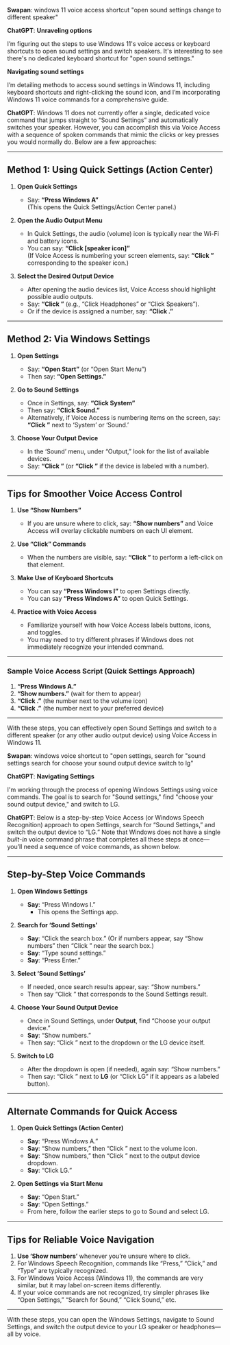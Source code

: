 **Swapan**: windows 11 voice access shortcut "open sound settings change to different speaker"

**ChatGPT**: **Unraveling options**

I’m figuring out the steps to use Windows 11's voice access or keyboard shortcuts to open sound settings and switch speakers. It's interesting to see there's no dedicated keyboard shortcut for "open sound settings."

**Navigating sound settings**

I’m detailing methods to access sound settings in Windows 11, including keyboard shortcuts and right-clicking the sound icon, and I’m incorporating Windows 11 voice commands for a comprehensive guide.

**ChatGPT**: Windows 11 does not currently offer a single, dedicated voice command that jumps straight to “Sound Settings” and automatically switches your speaker. However, you can accomplish this via Voice Access with a sequence of spoken commands that mimic the clicks or key presses you would normally do. Below are a few approaches:

---

## Method 1: Using Quick Settings (Action Center)

1. **Open Quick Settings**  
   - Say: **“Press Windows A”**  
     (This opens the Quick Settings/Action Center panel.)

2. **Open the Audio Output Menu**  
   - In Quick Settings, the audio (volume) icon is typically near the Wi-Fi and battery icons.  
   - You can say: **“Click [speaker icon]”**  
     (If Voice Access is numbering your screen elements, say: **“Click <number>”** corresponding to the speaker icon.)

3. **Select the Desired Output Device**  
   - After opening the audio devices list, Voice Access should highlight possible audio outputs.  
   - Say: **“Click <device name>”** (e.g., “Click Headphones” or “Click Speakers”).  
   - Or if the device is assigned a number, say: **“Click <number>.”**

---

## Method 2: Via Windows Settings

1. **Open Settings**  
   - Say: **“Open Start”** (or “Open Start Menu”)  
   - Then say: **“Open Settings.”**  

2. **Go to Sound Settings**  
   - Once in Settings, say: **“Click System”**  
   - Then say: **“Click Sound.”**  
   - Alternatively, if Voice Access is numbering items on the screen, say: **“Click <number>”** next to ‘System’ or ‘Sound.’

3. **Choose Your Output Device**  
   - In the ‘Sound’ menu, under “Output,” look for the list of available devices.  
   - Say: **“Click <device name>”** (or **“Click <number>”** if the device is labeled with a number).  

---

## Tips for Smoother Voice Access Control

1. **Use “Show Numbers”**  
   - If you are unsure where to click, say: **“Show numbers”** and Voice Access will overlay clickable numbers on each UI element.

2. **Use “Click” Commands**  
   - When the numbers are visible, say: **“Click <number>”** to perform a left-click on that element.

3. **Make Use of Keyboard Shortcuts**  
   - You can say **“Press Windows I”** to open Settings directly.  
   - You can say **“Press Windows A”** to open Quick Settings.  

4. **Practice with Voice Access**  
   - Familiarize yourself with how Voice Access labels buttons, icons, and toggles.  
   - You may need to try different phrases if Windows does not immediately recognize your intended command.

---

### Sample Voice Access Script (Quick Settings Approach)

1. **“Press Windows A.”**  
2. **“Show numbers.”** (wait for them to appear)  
3. **“Click <number>.”** (the number next to the volume icon)  
4. **“Click <number>.”** (the number next to your preferred device)

---

With these steps, you can effectively open Sound Settings and switch to a different speaker (or any other audio output device) using Voice Access in Windows 11.

**Swapan**: windows voice shortcut to "open settings, search for "sound settings search for choose your sound output device switch to lg"

**ChatGPT**: **Navigating Settings**

I'm working through the process of opening Windows Settings using voice commands. The goal is to search for "Sound settings," find "choose your sound output device," and switch to LG.

**ChatGPT**: Below is a step-by-step Voice Access (or Windows Speech Recognition) approach to open Settings, search for “Sound Settings,” and switch the output device to “LG.” Note that Windows does not have a single *built-in* voice command phrase that completes all these steps at once—you’ll need a sequence of voice commands, as shown below.

---

## Step-by-Step Voice Commands

1. **Open Windows Settings**  
   - **Say**: “Press Windows I.”  
     - This opens the Settings app.

2. **Search for ‘Sound Settings’**  
   - **Say**: “Click the search box.” (Or if numbers appear, say “Show numbers” then “Click <number>” near the search box.)  
   - **Say**: “Type sound settings.”  
   - **Say**: “Press Enter.”  

3. **Select ‘Sound Settings’**  
   - If needed, once search results appear, say: “Show numbers.”  
   - Then say “Click <number>” that corresponds to the Sound Settings result.

4. **Choose Your Sound Output Device**  
   - Once in Sound Settings, under **Output**, find “Choose your output device.”  
   - **Say**: “Show numbers.”  
   - Then say: “Click <number>” next to the dropdown or the LG device itself.

5. **Switch to LG**  
   - After the dropdown is open (if needed), again say: “Show numbers.”  
   - Then say: “Click <number>” next to **LG** (or “Click LG” if it appears as a labeled button).

---

## Alternate Commands for Quick Access

1. **Open Quick Settings (Action Center)**  
   - **Say**: “Press Windows A.”  
   - **Say**: “Show numbers,” then “Click <number>” next to the volume icon.  
   - **Say**: “Show numbers,” then “Click <number>” next to the output device dropdown.  
   - **Say**: “Click LG.”  

2. **Open Settings via Start Menu**  
   - **Say**: “Open Start.”  
   - **Say**: “Open Settings.”  
   - From here, follow the earlier steps to go to Sound and select LG.

---

## Tips for Reliable Voice Navigation

1. **Use ‘Show numbers’** whenever you’re unsure where to click.  
2. For Windows Speech Recognition, commands like “Press,” “Click,” and “Type” are typically recognized.  
3. For Windows Voice Access (Windows 11), the commands are very similar, but it may label on-screen items differently.  
4. If your voice commands are not recognized, try simpler phrases like “Open Settings,” “Search for Sound,” “Click Sound,” etc.  

---

With these steps, you can open the Windows Settings, navigate to Sound Settings, and switch the output device to your LG speaker or headphones—all by voice.

